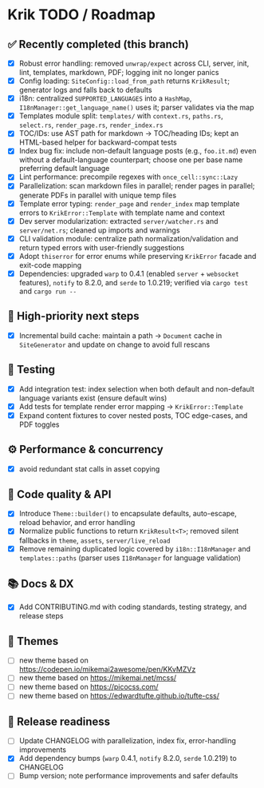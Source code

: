 # Krik TODO / Roadmap

## ✅ Recently completed (this branch)

- [x] Robust error handling: removed `unwrap/expect` across CLI, server, init,
      lint, templates, markdown, PDF; logging init no longer panics
- [x] Config loading: `SiteConfig::load_from_path` returns `KrikResult`;
      generator logs and falls back to defaults
- [x] i18n: centralized `SUPPORTED_LANGUAGES` into a `HashMap`,
      `I18nManager::get_language_name()` uses it; parser validates via the map
- [x] Templates module split: `templates/` with `context.rs`, `paths.rs`,
      `select.rs`, `render_page.rs`, `render_index.rs`
- [x] TOC/IDs: use AST path for markdown → TOC/heading IDs; kept an HTML-based
      helper for backward-compat tests
- [x] Index bug fix: include non-default language posts (e.g., `foo.it.md`) even
      without a default-language counterpart; choose one per base name
      preferring default language
- [x] Lint performance: precompile regexes with `once_cell::sync::Lazy`
- [x] Parallelization: scan markdown files in parallel; render pages in
      parallel; generate PDFs in parallel with unique temp files
- [x] Template error typing: `render_page` and `render_index` map template
      errors to `KrikError::Template` with template name and context
- [x] Dev server modularization: extracted `server/watcher.rs` and
      `server/net.rs`; cleaned up imports and warnings
- [x] CLI validation module: centralize path normalization/validation and return
      typed errors with user-friendly suggestions
- [x] Adopt `thiserror` for error enums while preserving `KrikError` facade and
      exit-code mapping
- [x] Dependencies: upgraded `warp` to 0.4.1 (enabled `server` + `websocket`
      features), `notify` to 8.2.0, and `serde` to 1.0.219; verified via
      `cargo test` and `cargo run --`

## 🔺 High-priority next steps

- [x] Incremental build cache: maintain a path → `Document` cache in
      `SiteGenerator` and update on change to avoid full rescans

## 🧪 Testing

- [x] Add integration test: index selection when both default and non-default
      language variants exist (ensure default wins)
- [x] Add tests for template render error mapping → `KrikError::Template`
- [x] Expand content fixtures to cover nested posts, TOC edge-cases, and PDF
      toggles

## ⚙️ Performance & concurrency

- [x] avoid redundant stat calls in asset copying

## 🧼 Code quality & API

- [x] Introduce `Theme::builder()` to encapsulate defaults, auto-escape, reload
      behavior, and error handling
- [x] Normalize public functions to return `KrikResult<T>`; removed silent
      fallbacks in `theme`, `assets`, `server/live_reload`
- [x] Remove remaining duplicated logic covered by `i18n::I18nManager` and
      `templates::paths` (parser uses `I18nManager` for language validation)

## 📚 Docs & DX

- [x] Add CONTRIBUTING.md with coding standards, testing strategy, and release
      steps

## 🎨 Themes

- [ ] new theme based on <https://codepen.io/mikemai2awesome/pen/KKvMZVz>
- [ ] new theme based on <https://mikemai.net/mcss/>
- [ ] new theme based on <https://picocss.com/>
- [ ] new theme based on <https://edwardtufte.github.io/tufte-css/>

## 🚀 Release readiness

- [ ] Update CHANGELOG with parallelization, index fix, error-handling
      improvements
- [x] Add dependency bumps (`warp` 0.4.1, `notify` 8.2.0, `serde` 1.0.219) to
      CHANGELOG
- [ ] Bump version; note performance improvements and safer defaults

